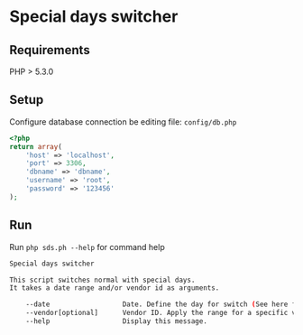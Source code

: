 # Special days switcher

## Requirements

PHP > 5.3.0

## Setup

Configure database connection be editing file:
`config/db.php`

```php
<?php
return array(
    'host' => 'localhost',
    'port' => 3306,
    'dbname' => 'dbname',
    'username' => 'root',
    'password' => '123456'
);
```

## Run
Run `php sds.ph --help` for command help

```bash
Special days switcher

This script switches normal with special days.
It takes a date range and/or vendor id as arguments.

    --date                  Date. Define the day for switch (See here for supported formats: http://php.net/manual/en/datetime.formats.php)
    --vendor[optional]      Vendor ID. Apply the range for a specific vendor.
    --help                  Display this message.
```